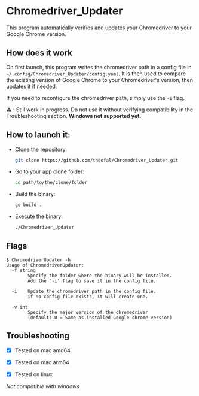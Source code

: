 # Chromedriver_Updater

This program automatically verifies and updates your Chromedriver to your Google Chrome version.

## How does it work

On first launch, this program writes the chromedriver path in a config file in `~/.config/Chromedriver_Updater/config.yaml`.
It is then used to compare the existing version of Google Chrome to your Chromedriver's version, then updates it if needed.

If you need to reconfigure the chromedriver path, simply use the `-i` flag. 

⚠️ : Still work in progress. Do not use it without verifying compatibility in the Troubleshooting section. **Windows not supported yet.**

## How to launch it:
- Clone the repository:
  ```bash
  git clone https://github.com/theofal/Chromedriver_Updater.git
  ```
- Go to your app clone folder:
  ```bash
  cd path/to/the/clone/folder
  ```
- Build the binary:
  ```bash
  go build .
  ```
- Execute the binary:
  ```bash
  ./Chromedriver_Updater
  ```

## Flags
```
$ ChromedriverUpdater -h
Usage of ChromedriverUpdater:
  -f string
        Specify the folder where the binary will be installed. 
        Add the '-i' flag to save it in the config file.
        
  -i    Update the chromedriver path in the config file. 
        if no config file exists, it will create one.
        
  -v int
        Specify the major version of the chromedriver 
        (default: 0 = Same as installed Google chrome version)
```

## Troubleshooting

- [x] Tested on mac amd64

- [x] Tested on mac arm64

- [x] Tested on linux

*Not compatible with windows*
